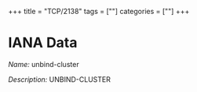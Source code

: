 +++
title = "TCP/2138"
tags = [""]
categories = [""]
+++

# IANA Data

_Name:_ unbind-cluster

_Description:_ UNBIND-CLUSTER

